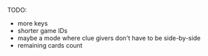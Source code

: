 TODO:
 - more keys
 - shorter game IDs
 - maybe a mode where clue givers don't have to be side-by-side
 - remaining cards count
